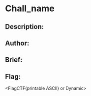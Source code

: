 # Chall_name 
<as will be displayed on CTFd>

## Description: 
<as will be displayed on CTFd>

## Author: 
<discord username>

## Brief: 
<Summary about your challenge>

## Flag: 
<FlagCTF{printable ASCII} or Dynamic>